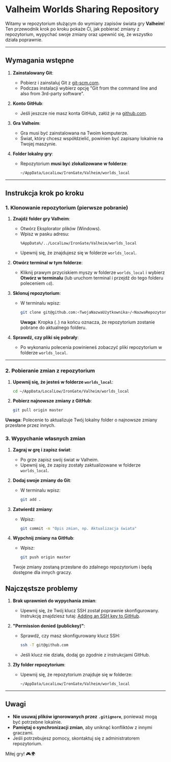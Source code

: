 # Valheim Worlds Sharing Repository

Witamy w repozytorium służącym do wymiany zapisów świata gry **Valheim**! Ten przewodnik krok po kroku pokaże Ci, jak pobierać zmiany z repozytorium, wypychać swoje zmiany oraz upewnić się, że wszystko działa poprawnie.

---

## Wymagania wstępne

1. **Zainstalowany Git**:
   - Pobierz i zainstaluj Git z [git-scm.com](https://git-scm.com/).
   - Podczas instalacji wybierz opcję "Git from the command line and also from 3rd-party software".

2. **Konto GitHub**:
   - Jeśli jeszcze nie masz konta GitHub, załóż je na [github.com](https://github.com/).

3. **Gra Valheim**:
   - Gra musi być zainstalowana na Twoim komputerze.
   - Świat, który chcesz współdzielić, powinien być zapisany lokalnie na Twojej maszynie.

4. **Folder lokalny gry**:
   - Repozytorium **musi być zlokalizowane w folderze**:
     ```
     ~/AppData/LocalLow/IronGate/Valheim/worlds_local
     ```

---

## Instrukcja krok po kroku

### 1. Klonowanie repozytorium (pierwsze pobranie)

1. **Znajdź folder gry Valheim**:
   - Otwórz Eksplorator plików (Windows).
   - Wpisz w pasku adresu:
     ```
     %AppData%/../LocalLow/IronGate/Valheim/worlds_local
     ```
   - Upewnij się, że znajdujesz się w folderze `worlds_local`.

2. **Otwórz terminal w tym folderze**:
   - Kliknij prawym przyciskiem myszy w folderze `worlds_local` i wybierz **Otwórz w terminalu** (lub uruchom terminal i przejdź do tego folderu poleceniem `cd`).

3. **Sklonuj repozytorium**:
   - W terminalu wpisz:
     ```bash
     git clone git@github.com:<TwojaNazwaUżytkownika>/<NazwaRepozytorium>.git .
     ```
     **Uwaga**: Kropka (`.`) na końcu oznacza, że repozytorium zostanie pobrane do aktualnego folderu.

4. **Sprawdź, czy pliki się pobrały**:
   - Po wykonaniu polecenia powinieneś zobaczyć pliki repozytorium w folderze `worlds_local`.

---

### 2. Pobieranie zmian z repozytorium

1. **Upewnij się, że jesteś w folderze `worlds_local`**:
   ```bash
   cd ~/AppData/LocalLow/IronGate/Valheim/worlds_local
2. **Pobierz najnowsze zmiany z GitHub**:
   ```bash
   git pull origin master
   ```
  **Uwaga**: Polecenie to aktualizuje Twój lokalny folder o najnowsze zmiany przesłane przez innych.

  ### 3. Wypychanie własnych zmian

1. **Zagraj w grę i zapisz świat**:
   - Po grze zapisz swój świat w Valheim.
   - Upewnij się, że zapisy zostały zaktualizowane w folderze `worlds_local`.

2. **Dodaj swoje zmiany do Git**:
   - W terminalu wpisz:
     ```bash
     git add .
     ```

3. **Zatwierdź zmiany**:
   - Wpisz:
     ```bash
     git commit -m "Opis zmian, np. Aktualizacja świata"
     ```

4. **Wypchnij zmiany na GitHub**:
   - Wpisz:
     ```bash
     git push origin master
     ```

   Twoje zmiany zostaną przesłane do zdalnego repozytorium i będą dostępne dla innych graczy.

## Najczęstsze problemy

1. **Brak uprawnień do wypychania zmian**:
   - Upewnij się, że Twój klucz SSH został poprawnie skonfigurowany. Instrukcję znajdziesz tutaj: [Adding an SSH key to GitHub](https://docs.github.com/en/authentication/connecting-to-github-with-ssh/adding-a-new-ssh-key-to-your-github-account).

2. **"Permission denied (publickey)"**:
   - Sprawdź, czy masz skonfigurowany klucz SSH:
     ```bash
     ssh -T git@github.com
     ```
   - Jeśli klucz nie działa, dodaj go zgodnie z instrukcjami GitHub.

3. **Zły folder repozytorium**:
   - Upewnij się, że repozytorium znajduje się w folderze:
     ```
     ~/AppData/LocalLow/IronGate/Valheim/worlds_local
     ```

---

## Uwagi

- **Nie usuwaj plików ignorowanych przez `.gitignore`**, ponieważ mogą być potrzebne lokalnie.
- **Pamiętaj o synchronizacji zmian**, aby uniknąć konfliktów z innymi graczami.
- Jeśli potrzebujesz pomocy, skontaktuj się z administratorem repozytorium.

Miłej gry! 🎮🌍
